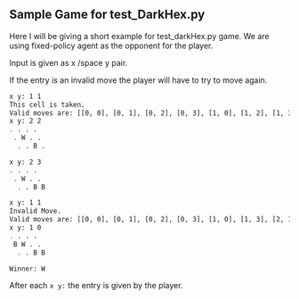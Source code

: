 ## Sample Game for test_DarkHex.py

Here I will be giving a short example for test_darkHex.py game. We
are using fixed-policy agent as the opponent for the player.

Input is given as x /space y pair. 

If the entry is an invalid move the player will have to try to move again.

```bash
x y: 1 1
This cell is taken.
Valid moves are: [[0, 0], [0, 1], [0, 2], [0, 3], [1, 0], [1, 2], [1, 3], [2, 0], [2, 1], [2, 2], [2, 3]]
x y: 2 2
. . . . 
 . W . . 
  . . B . 

x y: 2 3
. . . . 
 . W . . 
  . . B B 

x y: 1 1
Invalid Move.
Valid moves are: [[0, 0], [0, 1], [0, 2], [0, 3], [1, 0], [1, 3], [2, 1]]
x y: 1 0
. . . . 
 B W . . 
  . . B B 

Winner: W
```

After each ```x y:``` the entry is given by the player.
